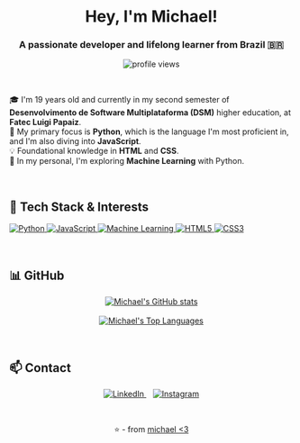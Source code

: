 <h1 align="center">Hey, I'm Michael!</h1>
<h3 align="center">A passionate developer and lifelong learner from Brazil 🇧🇷</h3>

<p align="center">
  <img src="https://komarev.com/ghpvc/?username=pxawtyy&label=Profile%20views&color=0e75b6&style=flat" alt="profile views" />
</p>

<br>

🎓 I'm 19 years old and currently in my second semester of **Desenvolvimento de Software Multiplataforma (DSM)** higher education, at **Fatec Luigi Papaiz**.
<br>
🌱 My primary focus is **Python**, which is the language I'm most proficient in, and I'm also diving into **JavaScript**.
<br>
💡 Foundational knowledge in **HTML** and **CSS**.
<br>
🧠 In my personal, I'm exploring **Machine Learning** with Python.

<br>

## 🚀 Tech Stack & Interests

<p align="left">
  <a href="https://www.python.org" target="_blank" rel="noreferrer">
    <img src="https://img.shields.io/badge/Python-3776AB?style=for-the-badge&logo=python&logoColor=white" alt="Python"/>
  </a>
  <a href="https://developer.mozilla.org/en-US/docs/Web/JavaScript" target="_blank" rel="noreferrer">
    <img src="https://img.shields.io/badge/JavaScript-F7DF1E?style=for-the-badge&logo=javascript&logoColor=black" alt="JavaScript"/>
  </a>
  <a href="https://scikit-learn.org/" target="_blank" rel="noreferrer">
    <img src="https://img.shields.io/badge/Machine%20Learning-FF9900?style=for-the-badge&logo=scikitlearn&logoColor=white" alt="Machine Learning"/>
  </a>
  <a href="https://www.w3.org/html/" target="_blank" rel="noreferrer">
    <img src="https://img.shields.io/badge/HTML5-E34F26?style=for-the-badge&logo=html5&logoColor=white" alt="HTML5"/>
  </a>
  <a href="https://www.w3schools.com/css/" target="_blank" rel="noreferrer">
    <img src="https://img.shields.io/badge/CSS3-1572B6?style=for-the-badge&logo=css3&logoColor=white" alt="CSS3"/>
  </a>
</p>

<br>

## 📊 GitHub

<p align="center">
  <a href="https://github.com/anuraghazra/github-readme-stats">
    <img align="center" src="https://github-readme-stats.vercel.app/api?username=pxawtyy&show_icons=true&theme=radical&hide_border=true&include_all_commits=true&count_private=true" alt="Michael's GitHub stats"/>
  </a>
  <br><br>
  <a href="https://github.com/anuraghazra/github-readme-stats">
    <img align="center" src="https://github-readme-stats.vercel.app/api/top-langs/?username=pxawtyy&layout=compact&theme=radical&hide_border=true&include_all_commits=true&count_private=true&langs_count=8" alt="Michael's Top Languages"/>
  </a>
</p>
<br>

## 📫 Contact

<p align="center">
  <a href="https://linkedin.com/in/michaelkuwahara" target="_blank">
    <img src="https://img.shields.io/badge/LinkedIn-0077B5?style=for-the-badge&logo=linkedin&logoColor=white" alt="LinkedIn"/>
  </a>
    
  <a href="https://instagram.com/mxdokii" target="_blank">
    <img src="https://img.shields.io/badge/Instagram-E4405F?style=for-the-badge&logo=instagram&logoColor=white" alt="Instagram"/>
  </a>
</p>

<br>
<p align="center">
  ⭐️ - from <a href="https://github.com/pxawtyy">michael <3</a>
</p>
